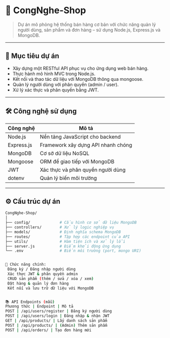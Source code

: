 # 🛒 CongNghe-Shop

> Dự án mô phỏng hệ thống bán hàng cơ bản với chức năng quản lý người dùng, sản phẩm và đơn hàng – sử dụng Node.js, Express.js và MongoDB.

---

## 📌 Mục tiêu dự án

- Xây dựng một RESTful API phục vụ cho ứng dụng web bán hàng.
- Thực hành mô hình MVC trong Node.js.
- Kết nối và thao tác dữ liệu với MongoDB thông qua mongoose.
- Quản lý người dùng với phân quyền (admin / user).
- Xử lý xác thực và phân quyền bằng JWT.

---

## 🛠️ Công nghệ sử dụng

| Công nghệ     | Mô tả                                       |
|---------------|----------------------------------------------|
| Node.js       | Nền tảng JavaScript cho backend              |
| Express.js    | Framework xây dựng API nhanh chóng           |
| MongoDB       | Cơ sở dữ liệu NoSQL                          |
| Mongoose      | ORM để giao tiếp với MongoDB                 |
| JWT           | Xác thực và phân quyền người dùng            |
| dotenv        | Quản lý biến môi trường                      |

---

## ⚙️ Cấu trúc dự án

```bash
CongNghe-Shop/
│
├── config/             # Cấu hình cơ sở dữ liệu MongoDB
├── controllers/        # Xử lý logic nghiệp vụ
├── models/             # Định nghĩa schema MongoDB
├── routes/             # Tập hợp các endpoint của API
├── utils/              # Hàm tiện ích và xử lý lỗi
├── server.js           # Điểm khởi động ứng dụng
└── .env                # Biến môi trường (port, mongo URI)


🚀 Chức năng chính:
 Đăng ký / Đăng nhập người dùng
 Xác thực JWT & phân quyền admin
 CRUD sản phẩm (thêm / sửa / xóa / xem)
 Đặt hàng & quản lý đơn hàng
 Kết nối và lưu trữ dữ liệu với MongoDB


📚 API Endpoints (mẫu)
Phương thức | Endpoint | Mô tả
POST | /api/users/register | Đăng ký người dùng
POST | /api/users/login | Đăng nhập & nhận JWT
GET | /api/products/ | Lấy danh sách sản phẩm
POST | /api/products/ | (Admin) Thêm sản phẩm
POST | /api/orders/ | Tạo đơn hàng mới

